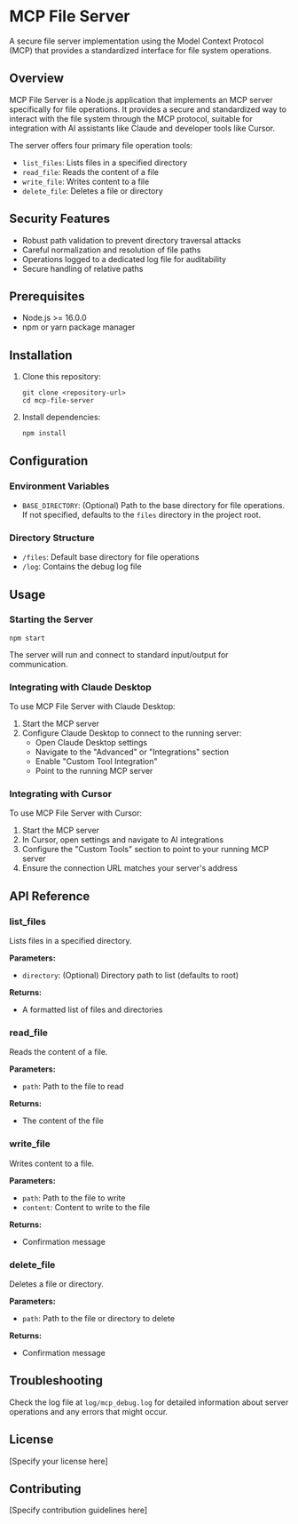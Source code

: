 # MCP File Server

A secure file server implementation using the Model Context Protocol (MCP) that provides a standardized interface for file system operations.

## Overview

MCP File Server is a Node.js application that implements an MCP server specifically for file operations. It provides a secure and standardized way to interact with the file system through the MCP protocol, suitable for integration with AI assistants like Claude and developer tools like Cursor.

The server offers four primary file operation tools:
- `list_files`: Lists files in a specified directory
- `read_file`: Reads the content of a file
- `write_file`: Writes content to a file
- `delete_file`: Deletes a file or directory

## Security Features

- Robust path validation to prevent directory traversal attacks
- Careful normalization and resolution of file paths
- Operations logged to a dedicated log file for auditability
- Secure handling of relative paths

## Prerequisites

- Node.js >= 16.0.0
- npm or yarn package manager

## Installation

1. Clone this repository:
   ```
   git clone <repository-url>
   cd mcp-file-server
   ```

2. Install dependencies:
   ```
   npm install
   ```

## Configuration

### Environment Variables

- `BASE_DIRECTORY`: (Optional) Path to the base directory for file operations. If not specified, defaults to the `files` directory in the project root.

### Directory Structure

- `/files`: Default base directory for file operations
- `/log`: Contains the debug log file

## Usage

### Starting the Server

```
npm start
```

The server will run and connect to standard input/output for communication.

### Integrating with Claude Desktop

To use MCP File Server with Claude Desktop:

1. Start the MCP server
2. Configure Claude Desktop to connect to the running server:
   - Open Claude Desktop settings
   - Navigate to the "Advanced" or "Integrations" section
   - Enable "Custom Tool Integration"
   - Point to the running MCP server

### Integrating with Cursor

To use MCP File Server with Cursor:

1. Start the MCP server
2. In Cursor, open settings and navigate to AI integrations
3. Configure the "Custom Tools" section to point to your running MCP server
4. Ensure the connection URL matches your server's address

## API Reference

### list_files

Lists files in a specified directory.

**Parameters:**
- `directory`: (Optional) Directory path to list (defaults to root)

**Returns:**
- A formatted list of files and directories

### read_file

Reads the content of a file.

**Parameters:**
- `path`: Path to the file to read

**Returns:**
- The content of the file

### write_file

Writes content to a file.

**Parameters:**
- `path`: Path to the file to write
- `content`: Content to write to the file

**Returns:**
- Confirmation message

### delete_file

Deletes a file or directory.

**Parameters:**
- `path`: Path to the file or directory to delete

**Returns:**
- Confirmation message

## Troubleshooting

Check the log file at `log/mcp_debug.log` for detailed information about server operations and any errors that might occur.

## License

[Specify your license here]

## Contributing

[Specify contribution guidelines here]